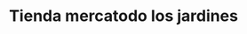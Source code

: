 ---
title: "Tienda mercatodo los jardines"
url: /cartagena/tienda-mercatodo-los-jardines/
shop: comodidad
---